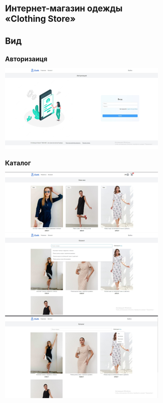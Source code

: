 # Интернет-магазин одежды «Clothing Store»

# Вид

## Авторизаиця
![App Screenshot](https://github.com/Qw1nt/clothing-store.frontend/blob/screenshots/screenshots/1.jpg?raw=true)

## Каталог 
![App Screenshot](https://github.com/Qw1nt/clothing-store.frontend/blob/screenshots/screenshots/12.jpg?raw=true)
![App Screenshot](https://github.com/Qw1nt/clothing-store.frontend/blob/screenshots/screenshots/2.jpg?raw=true)
![App Screenshot](https://github.com/Qw1nt/clothing-store.frontend/blob/screenshots/screenshots/3.jpg?raw=true)
